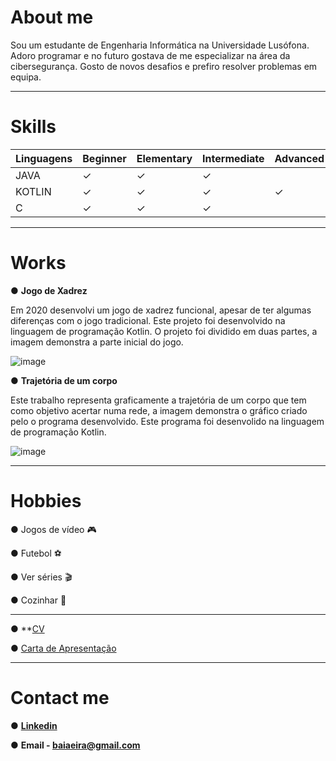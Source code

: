 # About me

Sou um estudante de Engenharia Informática na Universidade Lusófona. Adoro programar e no futuro gostava de me especializar na área da cibersegurança. Gosto de novos desafios e prefiro resolver problemas em equipa.


-----------
# Skills

|Linguagens |Beginner |Elementary |Intermediate |Advanced |Expert| 
|-----------|-----------|-----------|-----------|-----------|-----------|
|JAVA|✓ |✓ |✓ |  |  |
|KOTLIN|✓ |✓ |✓ |✓ |  |
|C|✓ |✓ |✓ |  |  |


-----------
# Works

● **Jogo de Xadrez**

Em 2020 desenvolvi um jogo de xadrez funcional, apesar de ter algumas diferenças com o jogo tradicional. Este projeto foi desenvolvido na linguagem de programação Kotlin.
O projeto foi dividido em duas partes, a imagem demonstra a parte inicial do jogo.

![image](https://user-images.githubusercontent.com/77054565/113521600-63610a80-9592-11eb-8b40-5628938b1fa2.png)


● **Trajetória de um corpo**

Este trabalho representa graficamente a trajetória de um corpo que tem como objetivo acertar numa rede, a imagem demonstra o gráfico criado pelo o programa desenvolvido.
Este programa foi desenvolido na linguagem de programação Kotlin.

![image](https://user-images.githubusercontent.com/77054565/113525002-551ee880-95aa-11eb-8e7f-ca6f49073a5c.png)


-----------
# Hobbies

● Jogos de vídeo 🎮

● Futebol ⚽

● Ver séries 🎬

● Cozinhar 🍪

-----------
● **[CV](https://download1649.mediafire.com/ohhg37zr0zpg/nveixajihrkegrf/CV+Rodrigo+Eira.pdf)

● [Carta de Apresentação](https://download1651.mediafire.com/wc9zgnsjhybg/bscor1yx3m5enyx/Carta+de+apresenta%C3%A7%C3%A3o.pdf)

-----------
# Contact me

● **[Linkedin](https://www.linkedin.com/in/rodrigo-eira-7542811b3/)**

● **Email - baiaeira@gmail.com**


